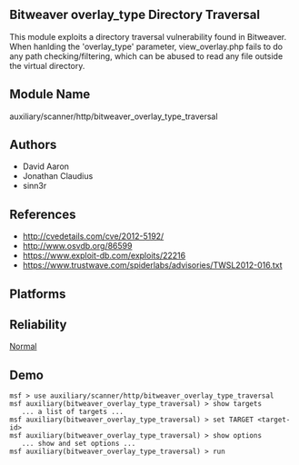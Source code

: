 ## Bitweaver overlay_type Directory Traversal

This module exploits a directory traversal vulnerability 
found in Bitweaver. When hanlding the 'overlay_type' 
parameter, view_overlay.php fails to do any path 
checking/filtering, which can be abused to read any file 
outside the virtual directory.


## Module Name
auxiliary/scanner/http/bitweaver_overlay_type_traversal

## Authors
* David Aaron
* Jonathan Claudius
* sinn3r


## References
* http://cvedetails.com/cve/2012-5192/
* http://www.osvdb.org/86599
* https://www.exploit-db.com/exploits/22216
* https://www.trustwave.com/spiderlabs/advisories/TWSL2012-016.txt




## Platforms


## Reliability
[Normal](https://github.com/rapid7/metasploit-framework/wiki/Exploit-Ranking)

## Demo

```
msf > use auxiliary/scanner/http/bitweaver_overlay_type_traversal
msf auxiliary(bitweaver_overlay_type_traversal) > show targets
   ... a list of targets ...
msf auxiliary(bitweaver_overlay_type_traversal) > set TARGET <target-id>
msf auxiliary(bitweaver_overlay_type_traversal) > show options
   ... show and set options ...
msf auxiliary(bitweaver_overlay_type_traversal) > run
```
    
    